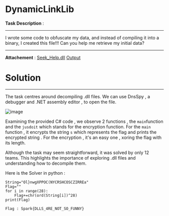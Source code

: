 # DynamicLinkLib

**Task Description** :  
____________________________________________________________________________________________________________

I wrote some code to obfuscate my data, and instead of compiling it into a binary, I created this file!!! Can you help me retrieve my initial data?

____________________________________________________________________________________________________________

**Attachement** :
[Seek_Help.dll](/Files/Seek_help.dll) 
[Output](/Files/OutputDLL.txt)

# Solution 
____________________________________________________________________________________________________________

The task centres around decompiling .dll files. 
We can use DnsSpy , a debugger and .NET assembly editor , to open the file. 

![image](https://github.com/Garroura/Writeups/assets/164345052/941f6604-9186-423e-b7cc-7558aace0bbd)

 Examining the provided  C# code , we observe 2 functions , the `` main ``function and the `` jusdoit `` which stands for the encryption function.
For the ``main`` function , it encrypts the string ``s`` which represents  the flag and prints the encrypted string .
For the encryption , it's an easy one , xoring the flag with its length. 

Although the task may seem straightforward, it was solved by only 12 teams. This highlights the importance of exploring .dll files and understanding how to decompile them.

Here is the Solver in python :
````
String="Ol}nwgXPPOC(NYCRSHCOSCZIRREa"
Flag=""
for i in range(28):
    Flag+=chr(ord(String[i])^28)
print(Flag)
````

    Flag : Spark{DLLS_4RE_NOT_SO_FUNNY}
